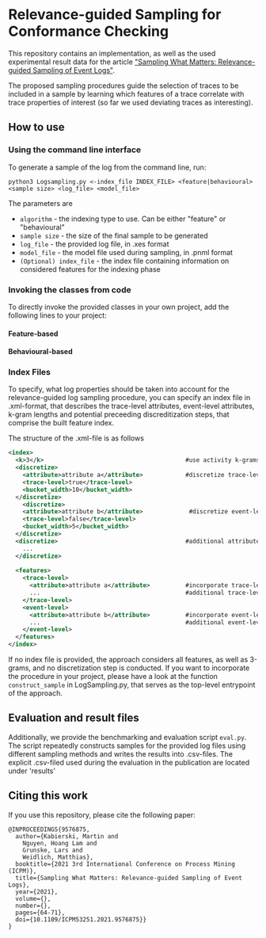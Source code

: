 # Relevance-guided Sampling for Conformance Checking

This repository contains an implementation, as well as the used experimental result data for the article ["Sampling What Matters: Relevance-guided Sampling of Event Logs"](https://ieeexplore.ieee.org/document/9576875).

The proposed sampling procedures guide the selection of traces to be included in a sample by learning which features of a trace correlate with trace properties of interest (so far we used deviating traces as interesting).

## How to use ##


### Using the command line interface ###
To generate a sample of the log from the command line, run:

```
python3 Logsampling.py <-index_file INDEX_FILE> <feature|behavioural> <sample size> <log_file> <model_file>
```
The parameters are
* ``algorithm`` - the indexing type to use. Can be either "feature" or "behavioural"
* ``sample size`` - the size of the final sample to be generated
* ``log_file`` - the provided log file, in .xes format
* ``model_file`` - the model file used during sampling, in .pnml format
* ``(Optional) index_file`` - the index file containing information on considered features for the indexing phase

### Invoking the classes from code ###
To directly invoke the provided classes in your own project, add the following lines to your project:

#### Feature-based ####


#### Behavioural-based ####

### Index Files ###

To specify, what log properties should be taken into account for the relevance-guided log sampling procedure, you can specify an index file in .xml-format, that describes the trace-level attributes, event-level attributes, k-gram lengths and potential preceeding discreditization steps, that comprise the built feature index.

The structure of the .xml-file is as follows
```xml
<index>
  <k>3</k>                                        #use activity k-grams of length 3
  <discretize>
    <attribute>attribute a</attribute>            #discretize trace-level attribute 'a' using a bucket size of 10
    <trace-level>true</trace-level>
    <bucket_width>10</bucket_width>
  </discretize>
    <discretize>
    <attribute>attribute b</attribute>             #discretize event-level attribute 'b' using a bucket size of 5
    <trace-level>false</trace-level>
    <bucket_width>5</bucket_width>
  </discretize>
  <discretize>                                    #additional attributes that need discretization
    ...
  </discretize>
  
  <features>
    <trace-level>
      <attribute>attribute a</attribute>          #incorporate trace-level attribue 'a'
      ...                                         #additional trace-level attributes to incorporate
    </trace-level>
    <event-level>
      <attribute>attribute b</attribute>          #incorporate event-level attribue 'b'
      ...                                         #additional event-level attributes to incorporate
    </event-level>
  </features>
</index>
```
If no index file is provided, the approach considers all features, as well as 3-grams, and no discretization step is conducted.
If you want to incorporate the procedure in your project, please have a look at the function ```construct_sample``` in LogSampling.py, that serves as the top-level entrypoint of the approach.

## Evaluation and result files ##
Additionally, we provide the benchmarking and evaluation script ```eval.py```. The script repeatedly constructs samples for the provided log files using different sampling methods and writes the results into .csv-files. The explicit .csv-filed used during the evaluation in the publication are located under 'results'

## Citing this work ##
If you use this repository, please cite the following paper:
```
@INPROCEEDINGS{9576875,
  author={Kabierski, Martin and 
    Nguyen, Hoang Lam and 
    Grunske, Lars and 
    Weidlich, Matthias},
  booktitle={2021 3rd International Conference on Process Mining (ICPM)}, 
  title={Sampling What Matters: Relevance-guided Sampling of Event Logs}, 
  year={2021},
  volume={},
  number={},
  pages={64-71},
  doi={10.1109/ICPM53251.2021.9576875}}
}
```
